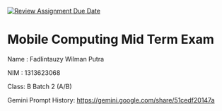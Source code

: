 [![Review Assignment Due Date](https://classroom.github.com/assets/deadline-readme-button-22041afd0340ce965d47ae6ef1cefeee28c7c493a6346c4f15d667ab976d596c.svg)](https://classroom.github.com/a/T0qt99Uw)
# Mobile Computing Mid Term Exam
Name : Fadlintauzy Wilman Putra

NIM  : 1313623068

Class: B Batch 2 (A/B)

Gemini Prompt History: https://gemini.google.com/share/51cedf20147a

